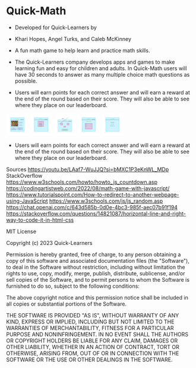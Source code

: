 # Quick-Math

- Developed for Quick-Learners by

- Khari Hopes, Angel Turks, and Caleb McKinney

- A fun math game to help learn and practice math skills.

- The Quick-Learners company develops apps and games to make learning fun and easy for children and adults. In Quick-Math users will have 30 seconds to answer as many multiple choice math questions as possible.


- Users will earn points for each correct answer and will earn a reward at the end of the round based on their score. They will also be able to see where they place on our leaderboard.

<img src="images/Intropage.png" height="60" width="60">
<img src="images/Instructions.png" height="60" width="60">
<img src="images/game-page.png" height="60" width="60">
<img src="images/Score-page.png" height="60" width="60">
<img src="images/About us page.png" height="60" width="60">


- Users will earn points for each correct answer and will earn a reward at the end of the round based on their score. They will also be able to see where they place on our leaderboard.

Sources
https://youtu.be/LAaf7-WuJJQ?si=bMXC1P3eKnWL_MDp
StackOverflow
https://www.w3schools.com/howto/howto_js_countdown.asp
https://codingartistweb.com/2022/08/math-game-with-javascript/
https://www.tutorialspoint.com/How-to-redirect-to-another-webpage-using-JavaScript
https://www.w3schools.com/js/js_random.asp
https://chat.openai.com/c/643d585b-0d0e-4bc3-985f-aec07b91f194
https://stackoverflow.com/questions/14821087/horizontal-line-and-right-way-to-code-it-in-html-css


MIT License

Copyright (c) 2023 Quick-Learners

Permission is hereby granted, free of charge, to any person obtaining a copy
of this software and associated documentation files (the "Software"), to deal
in the Software without restriction, including without limitation the rights
to use, copy, modify, merge, publish, distribute, sublicense, and/or sell
copies of the Software, and to permit persons to whom the Software is
furnished to do so, subject to the following conditions:

The above copyright notice and this permission notice shall be included in all
copies or substantial portions of the Software.

THE SOFTWARE IS PROVIDED "AS IS", WITHOUT WARRANTY OF ANY KIND, EXPRESS OR
IMPLIED, INCLUDING BUT NOT LIMITED TO THE WARRANTIES OF MERCHANTABILITY,
FITNESS FOR A PARTICULAR PURPOSE AND NONINFRINGEMENT. IN NO EVENT SHALL THE
AUTHORS OR COPYRIGHT HOLDERS BE LIABLE FOR ANY CLAIM, DAMAGES OR OTHER
LIABILITY, WHETHER IN AN ACTION OF CONTRACT, TORT OR OTHERWISE, ARISING FROM,
OUT OF OR IN CONNECTION WITH THE SOFTWARE OR THE USE OR OTHER DEALINGS IN THE
SOFTWARE.
